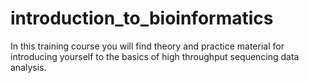 # introduction_to_bioinformatics
In this training course you will find theory and practice material for introducing yourself to the basics of high throughput sequencing data analysis.
